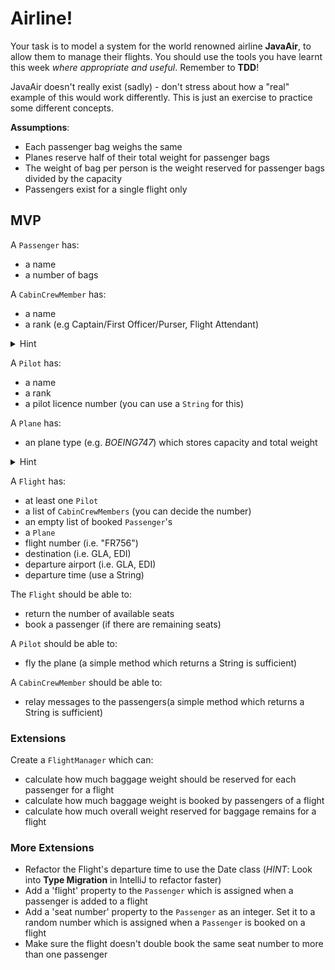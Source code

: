 # Airline!

Your task is to model a system for the world renowned airline __JavaAir__, to allow them to manage their flights. You should use the tools you have learnt this week _where appropriate and useful_. Remember to **TDD**!

JavaAir doesn't really exist (sadly) - don't stress about how a "real" example of this would work differently. This is just an exercise to practice some different concepts.

**Assumptions**:

* Each passenger bag weighs the same
* Planes reserve half of their total weight for passenger bags
* The weight of bag per person is the weight reserved for passenger bags divided by the capacity
* Passengers exist for a single flight only

## MVP
A `Passenger` has:

* a name
* a number of bags

A `CabinCrewMember` has:

* a name
* a rank (e.g Captain/First Officer/Purser, Flight Attendant)
<details>
    <summary>Hint</summary>
    <p>Perhaps use an `enum` for this</p>
  </details>

A `Pilot` has:

* a name
* a rank
* a pilot licence number (you can use a `String` for this)
  

A `Plane` has:

* an plane type (e.g. *BOEING747*) which stores capacity and total weight
<details>
  <summary>Hint</summary>
  <p>Perhaps use an `enum` for this</p>
</details>

A `Flight` has:

* at least one `Pilot`
* a list of `CabinCrewMembers` (you can decide the number)
* an empty list of booked `Passenger`'s
* a `Plane`
* flight number (i.e. "FR756")
* destination (i.e. GLA, EDI)
* departure airport (i.e. GLA, EDI)
* departure time (use a String)

The `Flight`  should be able to:

* return the number of available seats
* book a passenger (if there are remaining seats)

A `Pilot` should be able to:

* fly the plane (a simple method which returns a String is sufficient)

A `CabinCrewMember` should be able to:

* relay messages to the passengers(a simple method which returns a String is sufficient)

### Extensions
Create a `FlightManager` which can:

* calculate how much baggage weight should be reserved for each passenger for a flight
* calculate how much baggage weight is booked by passengers of a flight
* calculate how much overall weight reserved for baggage remains for a flight

### More Extensions
* Refactor the Flight's departure time to use the Date class (*HINT*: Look into **Type Migration** in IntelliJ to refactor faster)
* Add a 'flight' property to the `Passenger` which is assigned when a passenger is added to a flight
* Add a 'seat number' property to the `Passenger` as an integer. Set it to a random number which is assigned when a `Passenger` is booked on a flight
* Make sure the flight doesn't double book the same seat number to more than one passenger

